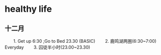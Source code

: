 healthy life
============

十二月
------
　　1. Get up  6:30 ;Go to Bed 23.30 (BASIC)
　　2. 鹿鸣湖两圈(6:30~7:00) Everyday
　　3. 囚徒半小时(23.00~23.30)

